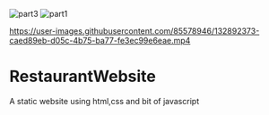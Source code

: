 
![part3](https://user-images.githubusercontent.com/85578946/132895780-06630c18-6bc2-4693-9423-93ccdd32c013.png)
![part1](https://user-images.githubusercontent.com/85578946/132894420-db54ad2e-e834-4d8b-b77e-f32b706e4b32.png)


https://user-images.githubusercontent.com/85578946/132892373-caed89eb-d05c-4b75-ba77-fe3ec99e6eae.mp4





# RestaurantWebsite
A static website using html,css and bit of javascript

